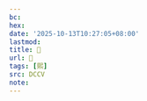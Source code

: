 ```yaml
---
bc:
hex:
date: '2025-10-13T10:27:05+08:00'
lastmod:
title: 􀨥
url: 􀨥
tags: [熙]
src: DCCV
note:
---
```

